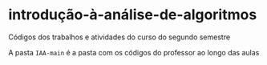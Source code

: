 # introdução-à-análise-de-algoritmos

Códigos dos trabalhos e atividades do curso do segundo semestre

A pasta `IAA-main` é a pasta com os códigos do professor ao longo das aulas